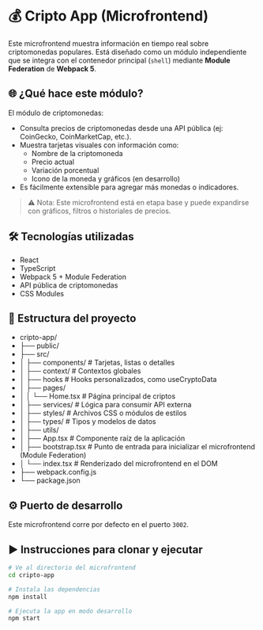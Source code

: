 # 💰 Cripto App (Microfrontend)

Este microfrontend muestra información en tiempo real sobre criptomonedas populares. Está diseñado como un módulo independiente que se integra con el contenedor principal (`shell`) mediante **Module Federation** de **Webpack 5**.

## 🌐 ¿Qué hace este módulo?

El módulo de criptomonedas:

- Consulta precios de criptomonedas desde una API pública (ej: CoinGecko, CoinMarketCap, etc.).
- Muestra tarjetas visuales con información como:
  - Nombre de la criptomoneda
  - Precio actual
  - Variación porcentual
  - Icono de la moneda y gráficos (en desarrollo)
- Es fácilmente extensible para agregar más monedas o indicadores.

> ⚠️ Nota: Este microfrontend está en etapa base y puede expandirse con gráficos, filtros o historiales de precios.

## 🛠️ Tecnologías utilizadas

- React
- TypeScript
- Webpack 5 + Module Federation
- API pública de criptomonedas
- CSS Modules

## 📁 Estructura del proyecto

- cripto-app/
- ├── public/
- ├── src/
- │ ├── components/ # Tarjetas, listas o detalles
- │ ├── context/ # Contextos globales
- │ ├── hooks # Hooks personalizados, como useCryptoData
- │ ├── pages/
- │ │ └── Home.tsx # Página principal de criptos
- │ ├── services/ # Lógica para consumir API externa
- │ ├── styles/ # Archivos CSS o módulos de estilos
- │ ├── types/ # Tipos y modelos de datos
- │ ├── utils/
- │ ├── App.tsx # Componente raíz de la aplicación
- │ ├── bootstrap.tsx # Punto de entrada para inicializar el microfrontend (Module Federation)
- │ └── index.tsx # Renderizado del microfrontend en el DOM
- ├── webpack.config.js
- └── package.json

## ⚙️ Puerto de desarrollo

Este microfrontend corre por defecto en el puerto `3002`.

## ▶️ Instrucciones para clonar y ejecutar

```bash
# Ve al directorio del microfrontend
cd cripto-app

# Instala las dependencias
npm install

# Ejecuta la app en modo desarrollo
npm start
```
